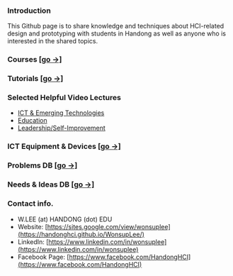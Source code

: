 ### Introduction

This Github page is to share knowledge and techniques about HCI-related design and prototyping with students in Handong as well as anyone who is interested in the shared topics.

### Courses [[go →]](Courses/README.md)
### Tutorials [[go →]](Tutorials/README.md)
### Selected Helpful Video Lectures
- [ICT & Emerging Technologies](VideoSeries1.md)
- [Education](VideoSeries2.md)
- [Leadership/Self-Improvement](VideoSeries3.md)

### ICT Equipment & Devices [[go →]](devices.md)

### Problems DB [[go →]](https://docs.google.com/spreadsheets/d/1skw47dXDwWH8reqdqKppQ-cLQf1FbkLnN49oYg6aScs/edit#gid=0)
### Needs & Ideas DB [[go →]](ideas.md)

### Contact info.
- W.LEE (at) HANDONG (dot) EDU
- Website: [https://sites.google.com/view/wonsuplee](https://handonghci.github.io/WonsupLee/)
- LinkedIn: [https://www.linkedin.com/in/wonsuplee](https://www.linkedin.com/in/wonsuplee)
- Facebook Page: [https://www.facebook.com/HandongHCI](https://www.facebook.com/HandongHCI)